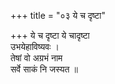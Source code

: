 +++
title = "०३ ये च दृष्टा"

+++
ये च दृष्टा ये चादृष्टा  
उभयेहाविष्यवः ।  
तेषां वो अग्रभं नाम  
सर्वे साकं नि जस्यत ॥